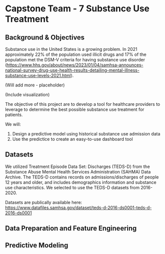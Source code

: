# Capstone Team - 7 Substance Use Treatment

## Background & Objectives

Substance use in the United States is a growing problem. In 2021 approximately 22% of the population used illicit drugs and 17% of the population met the DSM-V criteria for having substance use disorder (https://www.hhs.gov/about/news/2023/01/04/samhsa-announces-national-survey-drug-use-health-results-detailing-mental-illness-substance-use-levels-2021.html). 

(Will add more - placeholder)

(Include visualization)

The objective of this project are to develop a tool for healthcare providers to leverage to determine the best possible substance use treatment for patients.

We will:

1. Design a predictive model using historical substance use admission data
2. Use the predictice to create an easy-to-use dashboard tool

## Datasets

We utilized Treatment Episode Data Set: Discharges (TEDS-D) from the Substance Abuse Mental Health Services Administration (SAHMA) Data Archive. The TEDS-D contains records on admissions/discharges of people 12 years and older, and includes demographics information and substance use characteristics. We selected to use the TEDS-D datasets from 2016-2020.

Datasets are publically available here: https://www.datafiles.samhsa.gov/dataset/teds-d-2016-ds0001-teds-d-2016-ds0001

## Data Preparation and Feature Engineering

## Predictive Modeling
